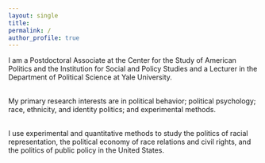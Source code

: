 ```yaml
---
layout: single
title:
permalink: /
author_profile: true
---
```


<p class="indexfont">
I am a Postdoctoral Associate at the Center for the Study of American Politics and the Institution for Social and Policy Studies and a Lecturer in the Department of Political Science at Yale University.<br /><br />

My primary research interests are in political behavior; political psychology; race, ethnicity, and identity politics; and experimental methods.<br /><br />

I use experimental and quantitative methods to study the politics of racial representation, the political economy of race relations and civil rights, and the politics of public policy in the United States.
</p>
